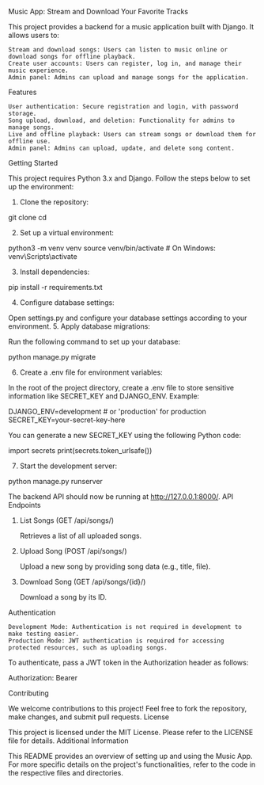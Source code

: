 Music App: Stream and Download Your Favorite Tracks

This project provides a backend for a music application built with Django. It allows users to:

    Stream and download songs: Users can listen to music online or download songs for offline playback.
    Create user accounts: Users can register, log in, and manage their music experience.
    Admin panel: Admins can upload and manage songs for the application.

Features

    User authentication: Secure registration and login, with password storage.
    Song upload, download, and deletion: Functionality for admins to manage songs.
    Live and offline playback: Users can stream songs or download them for offline use.
    Admin panel: Admins can upload, update, and delete song content.

Getting Started

This project requires Python 3.x and Django. Follow the steps below to set up the environment:
1. Clone the repository:

git clone <repository-url>
cd <project-directory>

2. Set up a virtual environment:

python3 -m venv venv
source venv/bin/activate  # On Windows: venv\Scripts\activate

3. Install dependencies:

pip install -r requirements.txt

4. Configure database settings:

Open settings.py and configure your database settings according to your environment.
5. Apply database migrations:

Run the following command to set up your database:

python manage.py migrate

6. Create a .env file for environment variables:

In the root of the project directory, create a .env file to store sensitive information like SECRET_KEY and DJANGO_ENV. Example:

DJANGO_ENV=development  # or 'production' for production
SECRET_KEY=your-secret-key-here

You can generate a new SECRET_KEY using the following Python code:

import secrets
print(secrets.token_urlsafe())

7. Start the development server:

python manage.py runserver

The backend API should now be running at http://127.0.0.1:8000/.
API Endpoints
1. List Songs (GET /api/songs/)

    Retrieves a list of all uploaded songs.

2. Upload Song (POST /api/songs/)

    Upload a new song by providing song data (e.g., title, file).

3. Download Song (GET /api/songs/{id}/)

    Download a song by its ID.

Authentication

    Development Mode: Authentication is not required in development to make testing easier.
    Production Mode: JWT authentication is required for accessing protected resources, such as uploading songs.

To authenticate, pass a JWT token in the Authorization header as follows:

Authorization: Bearer <your-token-here>

Contributing

We welcome contributions to this project! Feel free to fork the repository, make changes, and submit pull requests.
License

This project is licensed under the MIT License. Please refer to the LICENSE file for details.
Additional Information

This README provides an overview of setting up and using the Music App. For more specific details on the project's functionalities, refer to the code in the respective files and directories.